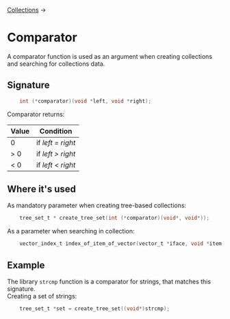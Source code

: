 [Collections](collections.md) &rarr;

# Comparator

A comparator function is used as an argument when creating collections and searching for collections data.

## Signature

```c
    int (*comparator)(void *left, void *right);
```

Comparator returns:

Value|Condition
--------|-----------
0|if _left = right_
&gt; 0|if _left > right_
&lt; 0|if _left < right_

## Where it's used

As mandatory parameter when creating tree-based collections:

```c
    tree_set_t * create_tree_set(int (*comparator)(void*, void*));
```

As a parameter when searching in collection:

```c
    vector_index_t index_of_item_of_vector(vector_t *iface, void *item, int (*comparator)(void*, void*));
```

## Example

The library `strcmp` function is a comparator for strings, that matches this signature.\
Creating a set of strings:

```c
    tree_set_t *set = create_tree_set((void*)strcmp);
```
